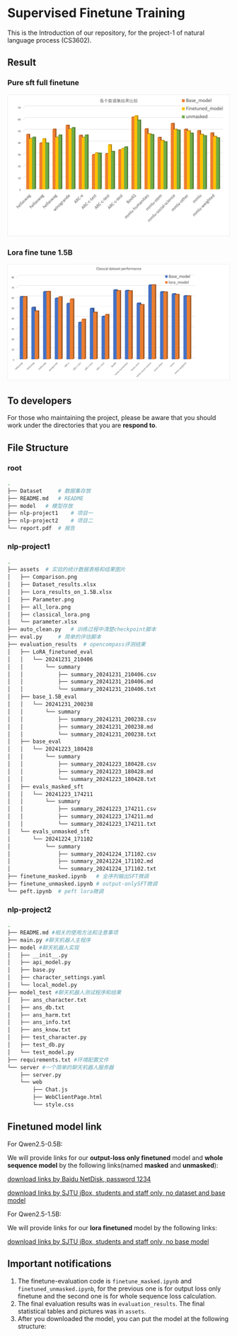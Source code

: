 # Supervised Finetune Training

This is the Introduction of our repository, for the project-1 of natural language process (CS3602).

## Result

### Pure sft full finetune

![img](./nlp-project1/assets/Comparison.png)

### Lora fine tune 1.5B

![img](./nlp-project1/assets/classical_lora.png)

## To developers

For those who maintaining the project, please be aware that you should work under the directories that you are **respond to**.

## File Structure

### root

```bash
.
├── Dataset     # 数据集存放
├── README.md   # README
├── model   # 模型存放
├── nlp-project1    # 项目一
├── nlp-project2    # 项目二
└── report.pdf  # 报告
```

### nlp-project1

```bash
.
├── assets  # 实验的统计数据表格和结果图片
│   ├── Comparison.png
│   ├── Dataset_results.xlsx
│   ├── Lora_results_on_1.5B.xlsx
│   ├── Parameter.png
│   ├── all_lora.png
│   ├── classical_lora.png
│   └── parameter.xlsx
├── auto_clean.py   # 训练过程中清楚checkpoint脚本
├── eval.py     # 简单的评估脚本
├── evaluation_results  # opencompass评测结果
│   ├── LoRA_finetuned_eval
│   │   └── 20241231_210406
│   │       └── summary
│   │           ├── summary_20241231_210406.csv
│   │           ├── summary_20241231_210406.md
│   │           └── summary_20241231_210406.txt
│   ├── base_1.5B_eval
│   │   └── 20241231_200238
│   │       └── summary
│   │           ├── summary_20241231_200238.csv
│   │           ├── summary_20241231_200238.md
│   │           └── summary_20241231_200238.txt
│   ├── base_eval
│   │   └── 20241223_180428
│   │       └── summary
│   │           ├── summary_20241223_180428.csv
│   │           ├── summary_20241223_180428.md
│   │           └── summary_20241223_180428.txt
│   ├── evals_masked_sft
│   │   └── 20241223_174211
│   │       └── summary
│   │           ├── summary_20241223_174211.csv
│   │           ├── summary_20241223_174211.md
│   │           └── summary_20241223_174211.txt
│   └── evals_unmasked_sft
│       └── 20241224_171102
│           └── summary
│               ├── summary_20241224_171102.csv
│               ├── summary_20241224_171102.md
│               └── summary_20241224_171102.txt
├── finetune_masked.ipynb   # 全序列输出SFT微调
├── finetune_unmasked.ipynb # output-onlySFT微调
└── peft.ipynb  # peft lora微调
```

### nlp-project2

```bash
.
├── README.md #相关的使用方法和注意事项
├── main.py #聊天机器人主程序
├── model #聊天机器人实现
│   ├── __init__.py
│   ├── api_model.py
│   ├── base.py
│   ├── character_settings.yaml
│   └── local_model.py
├── model_test #聊天机器人测试程序和结果
│   ├── ans_character.txt
│   ├── ans_db.txt
│   ├── ans_harm.txt
│   ├── ans_info.txt
│   ├── ans_know.txt
│   ├── test_character.py
│   ├── test_db.py
│   └── test_model.py
├── requirements.txt #环境配置文件
└── server #一个简单的聊天机器人服务器
    ├── server.py
    └── web
        ├── Chat.js
        ├── WebClientPage.html
        └── style.css
```

## Finetuned model link

For Qwen2.5-0.5B:

We will provide links for our **output-loss only finetuned** model and **whole sequence model** by the following links(named **masked** and **unmasked**):

[download links by Baidu NetDisk, password 1234](https://pan.baidu.com/s/1o4LLaOw-bQMsreTjEfXlOQ?pwd=1234)

[download links by SJTU jBox, students and staff only, no dataset and base model](https://jbox.sjtu.edu.cn/l/q1hwDo)

For Qwen2.5-1.5B:

We will provide links for our **lora finetuned** model by the following links:

[download links by SJTU jBox, students and staff only, no base model](https://jbox.sjtu.edu.cn/l/G1lhIi)

## Important notifications

1. The finetune-evaluation code is `finetune_masked.ipynb` and `finetuned_unmasked.ipynb`, for the previous one is for output loss only finetune and the second one is for whole sequence loss calculation.
2. The final evaluation results was in `evaluation_results`. The final statistical tables and pictures was in `assets`.
3. After you downloaded the model, you can put the model at the following structure:
